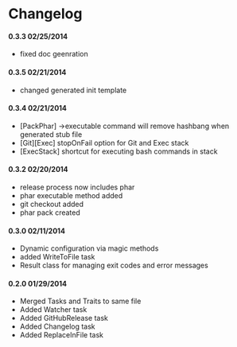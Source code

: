 # Changelog

#### 0.3.3 02/25/2014

* fixed doc geenration


#### 0.3.5 02/21/2014

* changed generated init template


#### 0.3.4 02/21/2014

* [PackPhar] ->executable command will remove hashbang when generated stub file
* [Git][Exec] stopOnFail option for Git and Exec stack
* [ExecStack] shortcut for executing bash commands in stack

#### 0.3.2 02/20/2014

* release process now includes phar
* phar executable method added
* git checkout added
* phar pack created


#### 0.3.0 02/11/2014

* Dynamic configuration via magic methods
* added WriteToFile task
* Result class for managing exit codes and error messages

#### 0.2.0 01/29/2014

* Merged Tasks and Traits to same file
* Added Watcher task
* Added GitHubRelease task
* Added Changelog task
* Added ReplaceInFile task